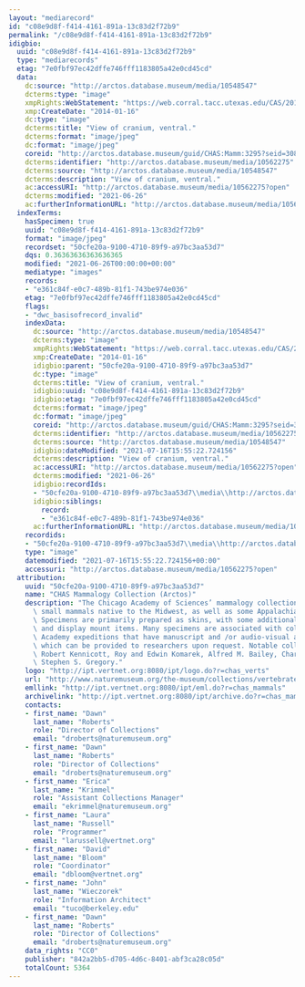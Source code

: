 ```yaml
---
layout: "mediarecord"
id: "c08e9d8f-f414-4161-891a-13c83d2f72b9"
permalink: "/c08e9d8f-f414-4161-891a-13c83d2f72b9"
idigbio:
  uuid: "c08e9d8f-f414-4161-891a-13c83d2f72b9"
  type: "mediarecords"
  etag: "7e0fbf97ec42dffe746fff1183805a42e0cd45cd"
  data:
    dc:source: "http://arctos.database.museum/media/10548547"
    dcterms:type: "image"
    xmpRights:WebStatement: "https://web.corral.tacc.utexas.edu/CAS/20161217-02/jpg/chas_mamm_3295.6.jpg"
    xmp:CreateDate: "2014-01-16"
    dc:type: "image"
    dcterms:title: "View of cranium, ventral."
    dcterms:format: "image/jpeg"
    dc:format: "image/jpeg"
    coreid: "http://arctos.database.museum/guid/CHAS:Mamm:3295?seid=3088373"
    dcterms:identifier: "http://arctos.database.museum/media/10562275"
    dcterms:source: "http://arctos.database.museum/media/10548547"
    dcterms:description: "View of cranium, ventral."
    ac:accessURI: "http://arctos.database.museum/media/10562275?open"
    dcterms:modified: "2021-06-26"
    ac:furtherInformationURL: "http://arctos.database.museum/media/10562275"
  indexTerms:
    hasSpecimen: true
    uuid: "c08e9d8f-f414-4161-891a-13c83d2f72b9"
    format: "image/jpeg"
    recordset: "50cfe20a-9100-4710-89f9-a97bc3aa53d7"
    dqs: 0.36363636363636365
    modified: "2021-06-26T00:00:00+00:00"
    mediatype: "images"
    records:
    - "e361c84f-e0c7-489b-81f1-743be974e036"
    etag: "7e0fbf97ec42dffe746fff1183805a42e0cd45cd"
    flags:
    - "dwc_basisofrecord_invalid"
    indexData:
      dc:source: "http://arctos.database.museum/media/10548547"
      dcterms:type: "image"
      xmpRights:WebStatement: "https://web.corral.tacc.utexas.edu/CAS/20161217-02/jpg/chas_mamm_3295.6.jpg"
      xmp:CreateDate: "2014-01-16"
      idigbio:parent: "50cfe20a-9100-4710-89f9-a97bc3aa53d7"
      dc:type: "image"
      dcterms:title: "View of cranium, ventral."
      idigbio:uuid: "c08e9d8f-f414-4161-891a-13c83d2f72b9"
      idigbio:etag: "7e0fbf97ec42dffe746fff1183805a42e0cd45cd"
      dcterms:format: "image/jpeg"
      dc:format: "image/jpeg"
      coreid: "http://arctos.database.museum/guid/CHAS:Mamm:3295?seid=3088373"
      dcterms:identifier: "http://arctos.database.museum/media/10562275"
      dcterms:source: "http://arctos.database.museum/media/10548547"
      idigbio:dateModified: "2021-07-16T15:55:22.724156"
      dcterms:description: "View of cranium, ventral."
      ac:accessURI: "http://arctos.database.museum/media/10562275?open"
      dcterms:modified: "2021-06-26"
      idigbio:recordIds:
      - "50cfe20a-9100-4710-89f9-a97bc3aa53d7\\media\\http://arctos.database.museum/media/10562275"
      idigbio:siblings:
        record:
        - "e361c84f-e0c7-489b-81f1-743be974e036"
      ac:furtherInformationURL: "http://arctos.database.museum/media/10562275"
    recordids:
    - "50cfe20a-9100-4710-89f9-a97bc3aa53d7\\media\\http://arctos.database.museum/media/10562275"
    type: "image"
    datemodified: "2021-07-16T15:55:22.724156+00:00"
    accessuri: "http://arctos.database.museum/media/10562275?open"
  attribution:
    uuid: "50cfe20a-9100-4710-89f9-a97bc3aa53d7"
    name: "CHAS Mammalogy Collection (Arctos)"
    description: "The Chicago Academy of Sciences’ mammalogy collection contains mostly\
      \ small mammals native to the Midwest, as well as some Appalachian species.\
      \ Specimens are primarily prepared as skins, with some additional osteological\
      \ and display mount items. Many specimens are associated with collectors or\
      \ Academy expeditions that have manuscript and /or audio-visual archival material,\
      \ which can be provided to researchers upon request. Notable collectors include\
      \ Robert Kennicott, Roy and Edwin Komarek, Alfred M. Bailey, Charles D. Brower,\
      \ Stephen S. Gregory."
    logo: "http://ipt.vertnet.org:8080/ipt/logo.do?r=chas_verts"
    url: "http://www.naturemuseum.org/the-museum/collections/vertebrates"
    emllink: "http://ipt.vertnet.org:8080/ipt/eml.do?r=chas_mammals"
    archivelink: "http://ipt.vertnet.org:8080/ipt/archive.do?r=chas_mammals"
    contacts:
    - first_name: "Dawn"
      last_name: "Roberts"
      role: "Director of Collections"
      email: "droberts@naturemuseum.org"
    - first_name: "Dawn"
      last_name: "Roberts"
      role: "Director of Collections"
      email: "droberts@naturemuseum.org"
    - first_name: "Erica"
      last_name: "Krimmel"
      role: "Assistant Collections Manager"
      email: "ekrimmel@naturemuseum.org"
    - first_name: "Laura"
      last_name: "Russell"
      role: "Programmer"
      email: "larussell@vertnet.org"
    - first_name: "David"
      last_name: "Bloom"
      role: "Coordinator"
      email: "dbloom@vertnet.org"
    - first_name: "John"
      last_name: "Wieczorek"
      role: "Information Architect"
      email: "tuco@berkeley.edu"
    - first_name: "Dawn"
      last_name: "Roberts"
      role: "Director of Collections"
      email: "droberts@naturemuseum.org"
    data_rights: "CC0"
    publisher: "842a2bb5-d705-4d6c-8401-abf3ca28c05d"
    totalCount: 5364
---
```

